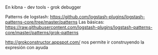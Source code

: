 En kibna - dev tools - grok debugger

Patterns de logstash: <https://github.com/logstash-plugins/logstash-patterns-core/tree/master/patterns>
Las básicas: <https://raw.githubusercontent.com/logstash-plugins/logstash-patterns-core/master/patterns/grok-patterns>

<http://grokconstructor.appspot.com/>
nos permite ir construyendo la expresión con ayuda
